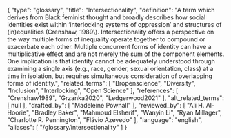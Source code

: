 {
    "type": "glossary",
    "title": "Intersectionality",
    "definition": "A term which derives from Black feminist thought and broadly describes how social identities exist within ‘interlocking systems of oppression’ and structures of (in)equalities (Crenshaw, 1989\\). Intersectionality offers a perspective on the way multiple forms of inequality operate together to compound or exacerbate each other. Multiple concurrent forms of identity can have a multiplicative effect and are not merely the sum of the component elements. One implication is that identity cannot be adequately understood through examining a single axis (e.g., race, gender, sexual orientation, class) at a time in isolation, but requires simultaneous consideration of overlapping forms of identity.",
    "related_terms": [
        "Bropenscience",
        "Diversity",
        "Inclusion",
        "Interlocking",
        "Open Science"
    ],
    "references": [
        "Crenshaw1989",
        "Grzanka2020",
        "Ledgerwood2021"
    ],
    "alt_related_terms": [
        null
    ],
    "drafted_by": [
        "Madeleine Pownall"
    ],
    "reviewed_by": [
        "Ali H. Al-Hoorie",
        "Bradley Baker",
        "Mahmoud Elsherif",
        "Wanyin Li",
        "Ryan Millager",
        "Charlotte R. Pennington",
        "Flávio Azevedo"
    ],
    "language": "english",
    "aliases": [
        "/glossary/intersectionality"
    ]
}